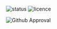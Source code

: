 ![status](https://img.shields.io/badge/Status-Work%20In%20Progress-yellow)
![licence](https://img.shields.io/badge/Licence-Inactive-red?label=Licence&labelColor=Inactive)

![Github Approval](https://img.shields.io/badge/Github-Thanks%20for%20all%20of%20the%20work%20your%20putting%20into%20this%20to%20help%20other%20people%20out%20there-yellow?style=social)
